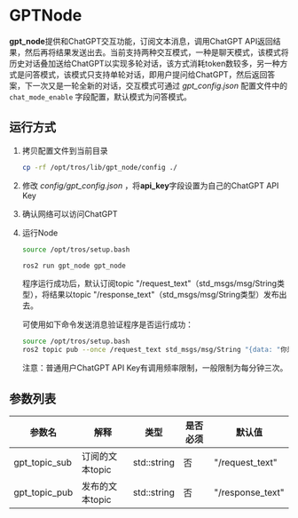 # GPTNode

**gpt_node**提供和ChatGPT交互功能，订阅文本消息，调用ChatGPT API返回结果，然后再将结果发送出去。当前支持两种交互模式，一种是聊天模式，该模式将历史对话叠加送给ChatGPT以实现多轮对话，该方式消耗token数较多，另一种方式是问答模式，该模式只支持单轮对话，即用户提问给ChatGPT，然后返回答案，下一次又是一轮全新的对话，交互模式可通过 *gpt_config.json* 配置文件中的 `chat_mode_enable` 字段配置，默认模式为问答模式。

## 运行方式

1. 拷贝配置文件到当前目录

   ```bash
   cp -rf /opt/tros/lib/gpt_node/config ./
   ```

2. 修改 *config/gpt_config.json* ，将**api_key**字段设置为自己的ChatGPT API Key

3. 确认网络可以访问ChatGPT

4. 运行Node

   ```bash
   source /opt/tros/setup.bash

   ros2 run gpt_node gpt_node
   ```

   程序运行成功后，默认订阅topic "/request_text"（std_msgs/msg/String类型），将结果以topic "/response_text"（std_msgs/msg/String类型）发布出去。

   可使用如下命令发送消息验证程序是否运行成功：

   ```bash
   source /opt/tros/setup.bash
   ros2 topic pub --once /request_text std_msgs/msg/String "{data: "你是谁"}"
   ```

   注意：普通用户ChatGPT API Key有调用频率限制，一般限制为每分钟三次。

## 参数列表

| 参数名          | 解释            | 类型        | 是否必须 | 默认值      |
| --------------- | -------------- | ----------- | --------| ----------- |
| gpt_topic_sub   | 订阅的文本topic | std::string | 否      | "/request_text" |
| gpt_topic_pub   | 发布的文本topic | std::string | 否      | "/response_text" |
